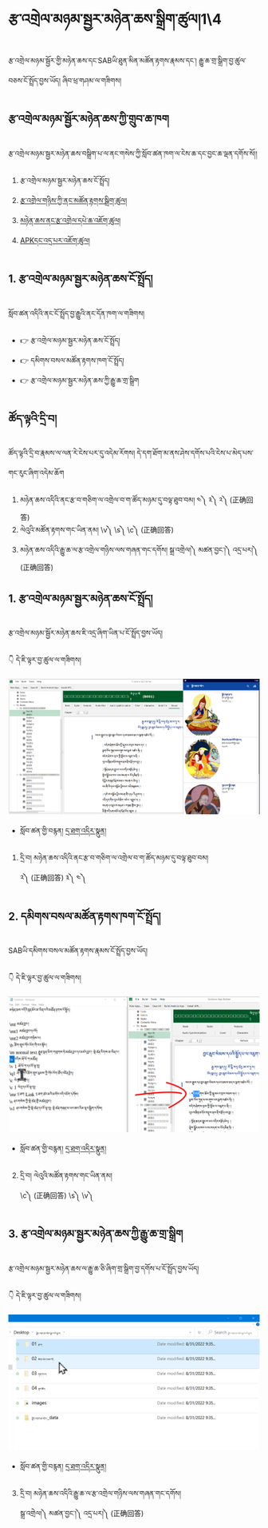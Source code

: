 # རྩ་འགྲེལ་མཉམ་སྦྱར་མཉེན་ཆས་སྒྲིག་ཚུལ།1\4

རྩ་འགྲེལ་མཉམ་སྦྱོར་གྱི་མཉེན་ཆས་དང་SABཡི་ཐུན་མིན་མཚོན་རྟགས་རྣམས་དང་། རྒྱུ་ཆ་གྲ་སྒྲིག་བྱ་ཚུལ་བཅས་ངོ་སྤྲོད་བྱས་ཡོད། ཞིབ་ཕྲ་གཤམ་ལ་གཟིགས།

## རྩ་འགྲེལ་མཉམ་སྦྱོར་མཉེན་ཆས་ཀྱི་གྲུབ་ཆ་ཁག

རྩ་འགྲེལ་མཉམ་སྦྱར་མཉེན་ཆས་བསྒྲིག་པ་ལ་ནང་གསེས་ཀྱི་སློབ་ཚན་ཁག་ལ་ངེས་ཆ་དང་བྱང་ཆ་ལྡན་དགོས་སོ།།

1. རྩ་འགྲེལ་མཉམ་སྦྱར་མཉེན་ཆས་ངོ་སྤྲོད།
2. [རྩ་འགྲེལ་གཉིས་ཀྱི་ནང་མཚོན་རྟགས་སྒྲིག་ཚུལ།](https://github.com/buda-base/budax/blob/master/howtoguides/SAB15/index.md)
3. [མཉེན་ཆས་ནང་རྩ་འགྲེལ་དཔེ་ཆ་འཇོག་ཚུལ།](https://github.com/buda-base/budax/blob/master/howtoguides/SAB16/index.md)
4. [APKདང་འདྲ་པར་འཇོག་ཚུལ།](https://github.com/buda-base/budax/blob/master/howtoguides/SAB17/index.md)
## 1. རྩ་འགྲེལ་མཉམ་སྦྱར་མཉེན་ཆས་ངོ་སྤྲོད།

སློབ་ཚན་འདིའི་ནང་ངོ་སྤྲོད་བྱ་རྒྱུའི་ནང་དོན་ཁག་ལ་གཟིགས།

- 👉 རྩ་འགྲེལ་མཉམ་སྦྱར་མཉེན་ཆས་ངོ་སྤྲོད།
- 👉 དམིགས་བསལ་མཚོན་རྟགས་ཁག་ངོ་སྤྲོད།
- 👉 རྩ་འགྲེལ་མཉམ་སྦྱར་མཉེན་ཆས་ཀྱི་རྒྱུ་ཆ་གྲ་སྒྲིག

## ཚོད་ལྟའི་དྲི་བ།

ཚོད་ལྟའི་དྲི་བ་རྣམས་ལ་ལན་རེ་ངེས་པར་དུ་འདེམ་རོགས། དེ་དག་ཐོག་མ་ནས་ཤེས་དགོས་པའི་ངེས་པ་མེད་པས་གང་རུང་ཞིག་འདེམ་ཆོག

1. མཉེན་ཆས་འདིའི་ནང་རྩ་བ་གཅིག་ལ་འགྲེལ་བ་ག་ཚོད་མཉམ་དུ་བལྟ་ཐུབ་བམ། ༤༽ ༣༽ ༢༽ (正确回答)
2. ལེའུའི་མཚོན་རྟགས་གང་ཡིན་ནམ། \v༽ \s༽ \c༽ (正确回答)
3. མཉེན་ཆས་འདིའི་རྒྱུ་ཆ་ལ་རྩ་འགྲེལ་གཉིས་ལས་གཞན་གང་དགོས། སྒྲ་འགྲེལ།༽ མཚན་བྱང་།༽ འདྲ་པར།༽ (正确回答)

## 1. རྩ་འགྲེལ་མཉམ་སྦྱར་མཉེན་ཆས་ངོ་སྤྲོད།

རྩ་འགྲེལ་མཉམ་སྦྱོར་མཉེན་ཆས་ཇི་འདྲ་ཞིག་ཡིན་པ་ངོ་སྤྲོད་བྱས་ཡོད།

👇 དེ་ཇི་ལྟར་བྱ་ཚུལ་ལ་གཟིགས།

![800](images/000001.png)


- སློབ་ཚན་གྱི་བརྙན། [དྲ་ཐག་འདིར་སྣུན།](https://drive.google.com/file/d/1xdISsP6Uq32UG5usF6VO9EWsptoNYtrZ/view?usp=sharing)


1. དྲི་བ། མཉེན་ཆས་འདིའི་ནང་རྩ་བ་གཅིག་ལ་འགྲེལ་བ་ག་ཚོད་མཉམ་དུ་བལྟ་ཐུབ་བམ།  
༢༽ (正确回答) ༣༽ ༤༽ 
## 2. དམིགས་བསལ་མཚོན་རྟགས་ཁག་ངོ་སྤྲོད།

SABཡི་དམིགས་བསལ་མཚོན་རྟགས་རྣམས་ངོ་སྤྲོད་བྱས་ཡོད།

👇 དེ་ཇི་ལྟར་བྱ་ཚུལ་ལ་གཟིགས།

![800](images/000002.png)


- སློབ་ཚན་གྱི་བརྙན། [དྲ་ཐག་འདིར་སྣུན།](https://drive.google.com/file/d/1SurNjovtRNMVza--IKqAGEnPcztf4sku/view?usp=sharing)

2. དྲི་བ། ལེའུའི་མཚོན་རྟགས་གང་ཡིན་ནམ།  
\c༽ (正确回答) \s༽ \v༽

## 3. རྩ་འགྲེལ་མཉམ་སྦྱར་མཉེན་ཆས་ཀྱི་རྒྱུ་ཆ་གྲ་སྒྲིག

རྩ་འགྲེལ་མཉམ་སྦྱར་མཉེན་ཆས་ལ་རྒྱུ་ཆ་ཅི་ཞིག་གྲ་སྒྲིག་བྱ་དགོས་པ་ངོ་སྤྲོད་བྱས་ཡོད།

👇 དེ་ཇི་ལྟར་བྱ་ཚུལ་ལ་གཟིགས།

![800](images/000003.png)
 

- སློབ་ཚན་གྱི་བརྙན། [དྲ་ཐག་འདིར་སྣུན།](https://drive.google.com/file/d/1ycATfujfsiP0na-L-1Eu0qlUAq-J1Zuq/view?usp=sharing)


3. དྲི་བ། མཉེན་ཆས་འདིའི་རྒྱུ་ཆ་ལ་རྩ་འགྲེལ་གཉིས་ལས་གཞན་གང་དགོས།  
སྒྲ་འགྲེལ།༽ མཚན་བྱང་།༽ འདྲ་པར།༽ (正确回答)
